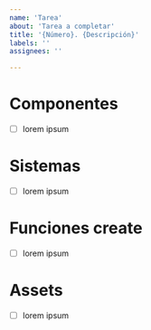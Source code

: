 ```yaml
---
name: 'Tarea'
about: 'Tarea a completar'
title: '{Número}. {Descripción}'
labels: ''
assignees: ''

---
```

<!-- En la medida de lo posible, completar la siguiente info. -->
# Componentes
- [ ] lorem ipsum

# Sistemas
- [ ] lorem ipsum

# Funciones create 
- [ ] lorem ipsum

# Assets
- [ ] lorem ipsum

